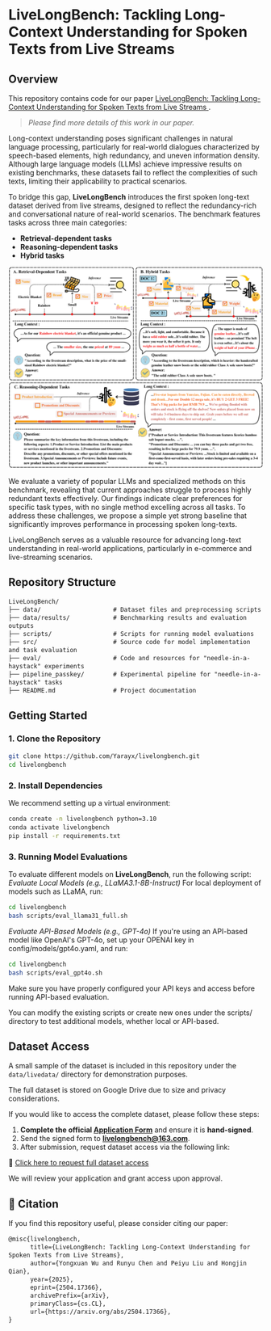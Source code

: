# LiveLongBench: Tackling Long-Context Understanding for Spoken Texts from Live Streams

## Overview
This repository contains code for our paper [LiveLongBench: Tackling Long-Context Understanding for Spoken Texts from Live Streams
]().  
> *Please find more details of this work in our paper.*

Long-context understanding poses significant challenges in natural language processing, particularly for real-world dialogues characterized by speech-based elements, high redundancy, and uneven information density. Although large language models (LLMs) achieve impressive results on existing benchmarks, these datasets fail to reflect the complexities of such texts, limiting their applicability to practical scenarios.

To bridge this gap, **LiveLongBench** introduces the first spoken long-text dataset derived from live streams, designed to reflect the redundancy-rich and conversational nature of real-world scenarios. The benchmark features tasks across three main categories:

- **Retrieval-dependent tasks**
- **Reasoning-dependent tasks**
- **Hybrid tasks**

![Benchmark Tasks](image/tasks.png)

We evaluate a variety of popular LLMs and specialized methods on this benchmark, revealing that current approaches struggle to process highly redundant texts effectively. Our findings indicate clear preferences for specific task types, with no single method excelling across all tasks. To address these challenges, we propose a simple yet strong baseline that significantly improves performance in processing spoken long-texts.

LiveLongBench serves as a valuable resource for advancing long-text understanding in real-world applications, particularly in e-commerce and live-streaming scenarios.

## Repository Structure
```
LiveLongBench/
├── data/                    # Dataset files and preprocessing scripts
├── data/results/            # Benchmarking results and evaluation outputs
├── scripts/                 # Scripts for running model evaluations
├── src/                     # Source code for model implementation and task evaluation
├── eval/                    # Code and resources for "needle-in-a-haystack" experiments
├── pipeline_passkey/        # Experimental pipeline for "needle-in-a-haystack" tasks
├── README.md                # Project documentation
```

## Getting Started
### 1. Clone the Repository
```bash
git clone https://github.com/Yarayx/livelongbench.git
cd livelongbench
```

### 2. Install Dependencies
We recommend setting up a virtual environment:
```bash
conda create -n livelongbench python=3.10
conda activate livelongbench
pip install -r requirements.txt
```

### 3. Running Model Evaluations
To evaluate different models on **LiveLongBench**, run the following script:
*Evaluate Local Models (e.g., LLaMA3.1-8B-Instruct)*
For local deployment of models such as LLaMA, run:
```bash
cd livelongbench
bash scripts/eval_llama31_full.sh
```
*Evaluate API-Based Models (e.g., GPT-4o)*
If you're using an API-based model like OpenAI's GPT-4o, set up your OPENAI key in config/models/gpt4o.yaml, and run:
```bash
cd livelongbench
bash scripts/eval_gpt4o.sh
```
Make sure you have properly configured your API keys and access before running API-based evaluation.

You can modify the existing scripts or create new ones under the scripts/ directory to test additional models, whether local or API-based.


## Dataset Access

A small sample of the dataset is included in this repository under the `data/livedata/` directory for demonstration purposes.

The full dataset is stored on Google Drive due to size and privacy considerations.

If you would like to access the complete dataset, please follow these steps:

1. **Complete the official [Application Form](./Data_Access_Form.pdf)** and ensure it is **hand-signed**.
2. Send the signed form to **[livelongbench@163.com](mailto:livelongbench@163.com)**.
3. After submission, request dataset access via the following link:

🔗 [Click here to request full dataset access](https://drive.google.com/drive/folders/1aWDSOwfeVCNnUqP0ZLo0vsC5soCAlssN?usp=drive_link)

We will review your application and grant access upon approval.

## 📖 Citation

If you find this repository useful, please consider citing our paper:
```
@misc{livelongbench,
      title={LiveLongBench: Tackling Long-Context Understanding for Spoken Texts from Live Streams}, 
      author={Yongxuan Wu and Runyu Chen and Peiyu Liu and Hongjin Qian},
      year={2025},
      eprint={2504.17366},
      archivePrefix={arXiv},
      primaryClass={cs.CL},
      url={https://arxiv.org/abs/2504.17366}, 
}
```
